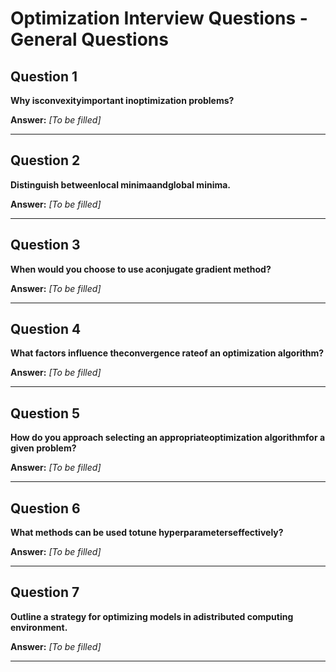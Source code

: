 # Optimization Interview Questions - General Questions

## Question 1

**Why isconvexityimportant inoptimization problems?**

**Answer:** _[To be filled]_

---

## Question 2

**Distinguish betweenlocal minimaandglobal minima.**

**Answer:** _[To be filled]_

---

## Question 3

**When would you choose to use aconjugate gradient method?**

**Answer:** _[To be filled]_

---

## Question 4

**What factors influence theconvergence rateof an optimization algorithm?**

**Answer:** _[To be filled]_

---

## Question 5

**How do you approach selecting an appropriateoptimization algorithmfor a given problem?**

**Answer:** _[To be filled]_

---

## Question 6

**What methods can be used totune hyperparameterseffectively?**

**Answer:** _[To be filled]_

---

## Question 7

**Outline a strategy for optimizing models in adistributed computing environment.**

**Answer:** _[To be filled]_

---

